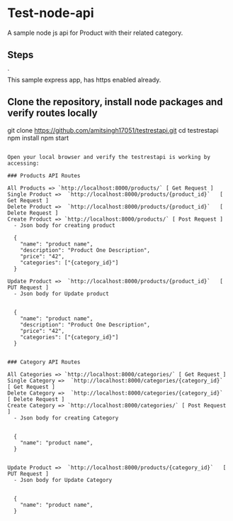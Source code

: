 # Test-node-api  
A sample node js api for Product with their related category.     

## Steps

`   
This sample express app, has https enabled already.    


## Clone the repository, install node packages  and verify routes locally

git clone https://github.com/amitsingh17051/testrestapi.git
cd testrestapi
npm install
npm start
```

Open your local browser and verify the testrestapi is working by accessing:   

### Products API Routes 
  
All Products => `http://localhost:8000/products/` [ Get Request ]
Single Product =>  `http://localhost:8000/products/{product_id}`   [ Get Request ]
Delete Product =>  `http://localhost:8000/products/{product_id}`   [ Delete Request ]
Create Product => `http://localhost:8000/products/` [ Post Request ]
  - Json body for creating product

  {
    "name": "product name",
    "description": "Product One Description",
    "price": "42",
    "categories": ["{category_id}"]
  }

Update Product =>  `http://localhost:8000/products/{product_id}`   [ PUT Request ]
  - Json body for Update product
  

  {
    "name": "product name",
    "description": "Product One Description",
    "price": "42",
    "categories": ["{category_id}"]
  }


### Category API Routes 
  
All Categories => `http://localhost:8000/categories/` [ Get Request ]
Single Category =>  `http://localhost:8000/categories/{category_id}`   [ Get Request ]
Delete Category =>  `http://localhost:8000/categories/{category_id}`   [ Delete Request ]
Create Category => `http://localhost:8000/categories/` [ Post Request ]
  - Json body for creating Category
  

  {
    "name": "product name",
  }

  
Update Product =>  `http://localhost:8000/products/{category_id}`   [ PUT Request ]
  - Json body for Update Category
  

  {
    "name": "product name",
  }

  


